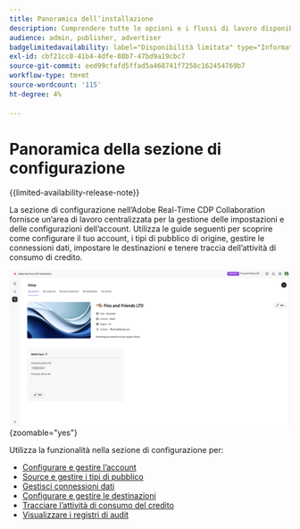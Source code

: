 ```yaml
---
title: Panoramica dell’installazione
description: Comprendere tutte le opzioni e i flussi di lavoro disponibili nella sezione di configurazione di Adobe Real-Time CDP Collaboration
audience: admin, publisher, advertiser
badgelimitedavailability: label="Disponibilità limitata" type="Informative" url="https://helpx.adobe.com/it/legal/product-descriptions/real-time-customer-data-platform-collaboration.html newtab=true"
exl-id: cbf21cc8-41b4-4dfe-88b7-47bd9a19cbc7
source-git-commit: eed99cfafd5ffad5a468741f7258c162454769b7
workflow-type: tm+mt
source-wordcount: '115'
ht-degree: 4%

---
```


# Panoramica della sezione di configurazione

{{limited-availability-release-note}}

La sezione di configurazione nell’Adobe Real-Time CDP Collaboration fornisce un’area di lavoro centralizzata per la gestione delle impostazioni e delle configurazioni dell’account. Utilizza le guide seguenti per scoprire come configurare il tuo account, i tipi di pubblico di origine, gestire le connessioni dati, impostare le destinazioni e tenere traccia dell’attività di consumo di credito.

![Area di lavoro di configurazione di un&#39;organizzazione, con una panoramica delle impostazioni correnti.](/help/assets/setup/set-up-overview.png){zoomable="yes"}

Utilizza la funzionalità nella sezione di configurazione per:

* [Configurare e gestire l’account](/help/guide/setup/onboard-account.md)
* [Source e gestire i tipi di pubblico](/help/guide/setup/onboard-audiences.md)
* [Gestisci connessioni dati](/help/guide/setup/manage-data-connection.md)
* [Configurare e gestire le destinazioni](/help/guide/setup/manage-destinations.md)
* [Tracciare l’attività di consumo del credito](/help/guide/setup/my-activity.md)
* [Visualizzare i registri di audit](/help/guide/setup/audit-logs.md)
